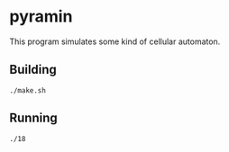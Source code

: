 pyramin
=======

This program simulates some kind of cellular automaton.

Building
--------

    ./make.sh

Running
-------

    ./18
